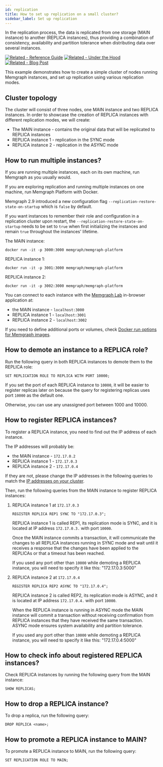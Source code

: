 ```yaml
---
id: replication
title: How to set up replication on a small cluster?
sidebar_label: Set up replication
---
```


In the replication process, the data is replicated from one storage (MAIN
instance) to another (REPLICA instances), thus providing a combination of
consistency, availability and partition tolerance when distributing data over
several instances.

[![Related - Reference
Guide](https://img.shields.io/static/v1?label=Related&message=Reference%20Guide&color=yellow&style=for-the-badge)](/reference-guide/replication.md)
[![Related - Under the
Hood](https://img.shields.io/static/v1?label=Related&message=Under%20the%20hood&color=orange&style=for-the-badge)](/under-the-hood/replication.md)
[![Related - Blog
Post](https://img.shields.io/static/v1?label=Related&message=Blog%20post&color=9C59DB&style=for-the-badge)](https://memgraph.com/blog/implementing-data-replication)

This example demonstrates how to create a simple cluster of nodes running
Memgraph instances, and set up replication using various replication modes.

## Cluster topology

The cluster will consist of three nodes, one MAIN instance and two REPLICA
instances. In order to showcase the creation of REPLICA instances with different
replication modes, we will create:

- The MAIN instance - contains the original data that will be replicated to
  REPLICA instances
- REPLICA instance 1 - replication in the SYNC mode
- REPLICA instance 2 - replication in the ASYNC mode

## How to run multiple instances?

If you are running multiple instances, each on its own machine, run Memgraph as
you usually would.

If you are exploring replication and running multiple instances on one machine, run Memgraph Platform with Docker.

Memgraph 2.9 introduced a new configuration flag
`--replication-restore-state-on-startup` which is `false` by default.

If you want instances to remember their role and configuration in a replication
cluster upon restart, the `--replication-restore-state-on-startup` needs to be
set to `true` when first initializing the instances and remain `true` throughout
the instances' lifetime. 

The MAIN instance:

```
docker run -it -p 3000:3000 memgraph/memgraph-platform
```

REPLICA instance 1:

```
docker run -it -p 3001:3000 memgraph/memgraph-platform
```

REPLICA instance 2:

```
docker run -it -p 3002:3000 memgraph/memgraph-platform
```

You can connect to each instance with the [Memgraph Lab](/memgraph-lab)
in-browser application at:

- the MAIN instance - `localhost:3000`
- REPLICA instance 1 - `localhost:3001`
- REPLICA instance 2 - `localhost:3002`

If you need to define additional ports or volumes, check [Docker run options for Memgraph images](/memgraph/how-to-guides/work-with-docker#run-a-memgraph-docker-image). 

## How to demote an instance to a REPLICA role?

Run the following query in both REPLICA instances to demote them to the
REPLICA role:

```
SET REPLICATION ROLE TO REPLICA WITH PORT 10000;
```

If you set the port of each REPLICA instance to `10000`, it will be easier to
register replicas later on because the query for registering replicas uses port
`10000` as the default one.

Otherwise, you can use any unassigned port between 1000 and 10000.

## How to register REPLICA instances?

To register a REPLICA instance, you need to find out the IP address of each
instance.

The IP addresses will probably be:

- the MAIN instance - `172.17.0.2`
- REPLICA instance 1 - `172.17.0.3`
- REPLICA instance 2 - `172.17.0.4`

If they are not, please change the IP addresses in the following queries to
match the [IP addresses on your cluster](/memgraph/how-to-guides/work-with-docker#how-to-retrieve-a-docker-container-ip-address).

Then, run the following queries from the MAIN instance to register REPLICA
instances:

1. REPLICA instance 1 at `172.17.0.3`

   ```
   REGISTER REPLICA REP1 SYNC TO "172.17.0.3";
   ```

   REPLICA instance 1 is called REP1, its replication mode is SYNC, and it is
   located at IP address `172.17.0.3.` with port `10000`.

   Once the MAIN instance commits a transaction, it will communicate the changes
   to all REPLICA instances running in SYNC mode and wait until it receives a response that the changes have been applied to the REPLICAs or that a timeout has been reached.

   If you used any port other than `10000` while demoting a REPLICA instance,
   you will need to specify it like this: "172.17.0.3:5000"

2. REPLICA instance 2 at `172.17.0.4`

   ```
   REGISTER REPLICA REP2 ASYNC TO "172.17.0.4";
   ```

   REPLICA instance 2 is called REP2, its replication mode is ASYNC, and it is
   located at IP address `172.17.0.4.` with port `10000`.

   When the REPLICA instance is running in ASYNC mode the MAIN instance will
   commit a transaction without receiving confirmation from REPLICA instances
   that they have received the same transaction. ASYNC mode ensures system
   availability and partition tolerance.

   If you used any port other than `10000` while demoting a REPLICA instance,
   you will need to specify it like this: "172.17.0.4:5000"

## How to check info about registered REPLICA instances?

Check REPLICA instances by running the following query from the MAIN
instance:

```
SHOW REPLICAS;
```

## How to drop a REPLICA instance?

To drop a replica, run the following query:

```plaintext
DROP REPLICA <name>;
```

## How to promote a REPLICA instance to MAIN?

To promote a REPLICA instance to MAIN, run the following query:

```plaintext
SET REPLICATION ROLE TO MAIN;
```
